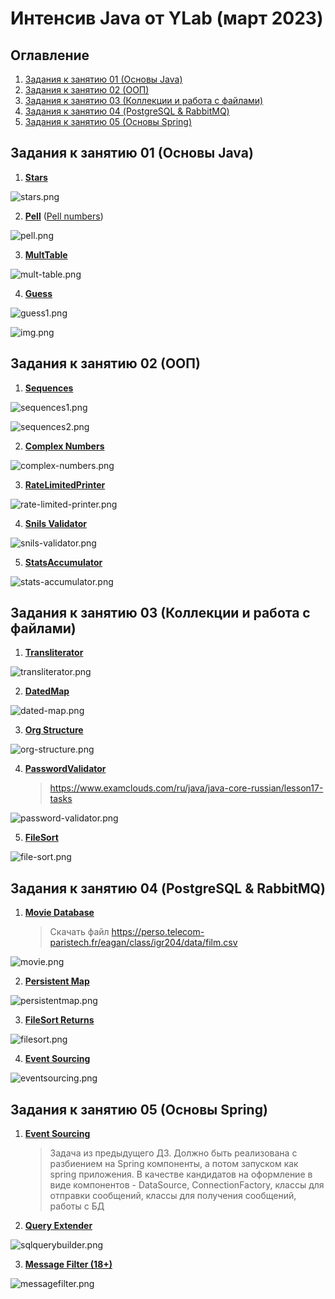 # Интенсив Java от YLab (март 2023)

## Оглавление

1. [Задания к занятию 01 (Основы Java)](#задания-к-занятию-01-основы-java)
2. [Задания к занятию 02 (ООП)](#задания-к-занятию-02-ооп)
3. [Задания к занятию 03 (Коллекции и работа с файлами)](#задания-к-занятию-03-коллекции-и-работа-с-файлами)
4. [Задания к занятию 04 (PostgreSQL & RabbitMQ)](#задания-к-занятию-04-postgresql--rabbitmq)
5. [Задания к занятию 05 (Основы Spring)](#задания-к-занятию-05-основы-spring)

## Задания к занятию 01 (Основы Java)

1. **[Stars](./src/main/java/io/ylab/intensive/lesson01/Stars.java)**

![stars.png](Лекции/pictures/stars.png)

2. **[Pell](./src/main/java/io/ylab/intensive/lesson01/Pell.java)** ([Pell numbers](https://oeis.org/search?q=Pell+numbers))

![pell.png](Лекции/pictures/pell.png)

3. **[MultTable](./src/main/java/io/ylab/intensive/lesson01/MultTable.java)**

![mult-table.png](Лекции/pictures/multtable.png)

4. **[Guess](./src/main/java/io/ylab/intensive/lesson01/Guess.java)**

![guess1.png](Лекции/pictures/guess1.png)

![img.png](Лекции/pictures/guess2.png)

## Задания к занятию 02 (ООП)

1. **[Sequences](./src/main/java/io/ylab/intensive/lesson02/sequences)**

![sequences1.png](Лекции/pictures/sequences1.png)

![sequences2.png](Лекции/pictures/sequences2.png)

2. **[Complex Numbers](./src/main/java/io/ylab/intensive/lesson02/complex/numbers)**

![complex-numbers.png](Лекции/pictures/complex-numbers.png)

3. **[RateLimitedPrinter](./src/main/java/io/ylab/intensive/lesson02/rate/limited/printer)**

![rate-limited-printer.png](Лекции/pictures/rate-limited-printer.png)

4. **[Snils Validator](./src/main/java/io/ylab/intensive/lesson02/snils/validator)**

![snils-validator.png](Лекции/pictures/snils-validator.png)

5. **[StatsAccumulator](./src/main/java/io/ylab/intensive/lesson02/stats/accumulator)**

![stats-accumulator.png](Лекции/pictures/stats-accumulator.png)

## Задания к занятию 03 (Коллекции и работа с файлами)

1. **[Transliterator](./src/main/java/io/ylab/intensive/lesson03/transliterator)**

![transliterator.png](Лекции/pictures/transliterator.png)

2. **[DatedMap](./src/main/java/io/ylab/intensive/lesson03/dated/map)**

![dated-map.png](Лекции/pictures/dated-map.png)

3. **[Org Structure](./src/main/java/io/ylab/intensive/lesson03/org/structure)**

![org-structure.png](Лекции/pictures/org-structure.png)

4. **[PasswordValidator](./src/main/java/io/ylab/intensive/lesson03/password/validator)**
    > https://www.examclouds.com/ru/java/java-core-russian/lesson17-tasks

![password-validator.png](Лекции/pictures/password-validator.png)

5. **[FileSort](./src/main/java/io/ylab/intensive/lesson03/file/sort)**

![file-sort.png](Лекции/pictures/file-sort.png)

## Задания к занятию 04 (PostgreSQL & RabbitMQ)

1. **[Movie Database](./src/main/java/io/ylab/intensive/lesson04/movie)**
   > Скачать файл https://perso.telecom-paristech.fr/eagan/class/igr204/data/film.csv

![movie.png](Лекции/pictures/movie.png)

2. **[Persistent Map](./src/main/java/io/ylab/intensive/lesson04/persistentmap)**

![persistentmap.png](Лекции/pictures/persistentmap.png)

3. **[FileSort Returns](./src/main/java/io/ylab/intensive/lesson04/filesort)**

![filesort.png](Лекции/pictures/filesort.png)

4. **[Event Sourcing](./src/main/java/io/ylab/intensive/lesson04/eventsourcing)**

![eventsourcing.png](Лекции/pictures/eventsourcing.png)

## Задания к занятию 05 (Основы Spring)

1. **[Event Sourcing](./src/main/java/io/ylab/intensive/lesson05/eventsourcing)**
   > Задача из предыдущего ДЗ. Должно быть реализована с разбиением на Spring
   компоненты, а потом запуском как spring приложения. В качестве кандидатов на
   оформление в виде компонентов - DataSource, ConnectionFactory, классы для отправки
   сообщений, классы для получения сообщений, работы с БД

2. **[Query Extender](./src/main/java/io/ylab/intensive/lesson05/sqlquerybuilder)**

![sqlquerybuilder.png](Лекции/pictures/sqlquerybuilder.png)

3. **[Message Filter (18+)](./src/main/java/io/ylab/intensive/lesson05/messagefilter)**

![messagefilter.png](Лекции/pictures/messagefilter.png)